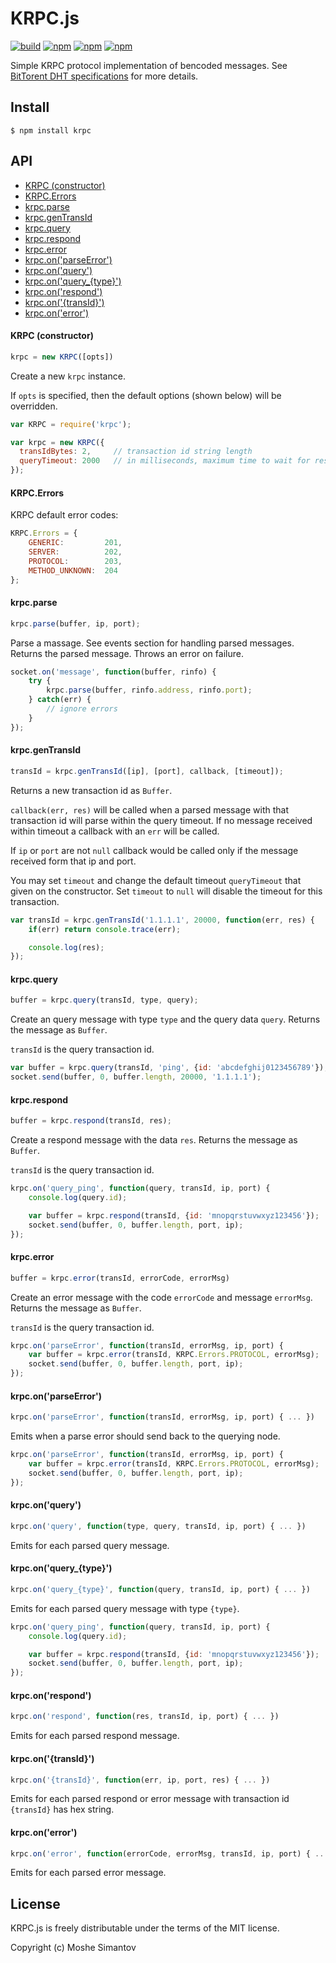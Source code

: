 # KRPC.js

[![build](https://img.shields.io/travis/DevelopmentIL/krpc.svg)](https://travis-ci.org/DevelopmentIL/krpc)
[![npm](https://img.shields.io/npm/v/krpc.svg)](https://npmjs.org/package/krpc)
[![npm](https://img.shields.io/npm/dm/krpc.svg)](https://npmjs.org/package/krpc)
[![npm](https://img.shields.io/npm/l/krpc.svg)](https://github.com/DevelopmentIL/krpc/blob/master/LICENSE)

Simple KRPC protocol implementation of bencoded messages.
See [BitTorent DHT specifications](http://www.bittorrent.org/beps/bep_0005.html) for more details.


## Install

	$ npm install krpc



## API
  * [KRPC (constructor)](#krpc-constructor)
  * [KRPC.Errors](#krpcerrors)
  * [krpc.parse](#krpcparse)
  * [krpc.genTransId](#krpcgentransid)
  * [krpc.query](#krpcquery)
  * [krpc.respond](#krpcrespond)
  * [krpc.error](#krpcerror)
  * [krpc.on('parseError')](#krpconparseerror)
  * [krpc.on('query')](#krpconquery)
  * [krpc.on('query_{type}')](#krpconquery_type)
  * [krpc.on('respond')](#krpconrespond)
  * [krpc.on('{transId}')](#krpcontransid)
  * [krpc.on('error')](#krpconerror)


#### KRPC (constructor)

``` js
krpc = new KRPC([opts])
```

Create a new `krpc` instance.

If `opts` is specified, then the default options (shown below) will be overridden.

``` js
var KRPC = require('krpc');

var krpc = new KRPC({
  transIdBytes: 2,     // transaction id string length
  queryTimeout: 2000   // in milliseconds, maximum time to wait for response
});
```


#### KRPC.Errors

KRPC default error codes:

``` js
KRPC.Errors = {
	GENERIC:         201,
	SERVER:          202,
	PROTOCOL:        203,
	METHOD_UNKNOWN:  204
};
```


#### krpc.parse

``` js
krpc.parse(buffer, ip, port);
```

Parse a massage. See events section for handling parsed messages.
Returns the parsed message. Throws an error on failure.

``` js
socket.on('message', function(buffer, rinfo) {
	try {
		krpc.parse(buffer, rinfo.address, rinfo.port);
	} catch(err) {
		// ignore errors
	}
});
```


#### krpc.genTransId

``` js
transId = krpc.genTransId([ip], [port], callback, [timeout]);
```

Returns a new transaction id as `Buffer`.

`callback(err, res)` will be called when a parsed message with that transaction 
id will parse within the query timeout. If no message received within timeout 
a callback with an `err` will be called.

If `ip` or `port` are not `null` callback would be called only if the message 
received form that ip and port.

You may set `timeout` and change the default timeout `queryTimeout` that given 
on the constructor. Set `timeout` to `null` will disable the timeout for this 
transaction.

``` js
var transId = krpc.genTransId('1.1.1.1', 20000, function(err, res) {
	if(err) return console.trace(err);

	console.log(res);
});
```


#### krpc.query
``` js
buffer = krpc.query(transId, type, query);
```

Create an query message with type `type` and the query data `query`. Returns the
message as `Buffer`.

`transId` is the query transaction id.

``` js
var buffer = krpc.query(transId, 'ping', {id: 'abcdefghij0123456789'});
socket.send(buffer, 0, buffer.length, 20000, '1.1.1.1');
```


#### krpc.respond

``` js
buffer = krpc.respond(transId, res);
```

Create a respond message with the data `res`. Returns the
message as `Buffer`.

`transId` is the query transaction id.

``` js
krpc.on('query_ping', function(query, transId, ip, port) {
	console.log(query.id);

	var buffer = krpc.respond(transId, {id: 'mnopqrstuvwxyz123456'});
	socket.send(buffer, 0, buffer.length, port, ip);
});
```


#### krpc.error

``` js
buffer = krpc.error(transId, errorCode, errorMsg)
```

Create an error message with the code `errorCode` and message `errorMsg`. Returns the
message as `Buffer`.

`transId` is the query transaction id.

``` js
krpc.on('parseError', function(transId, errorMsg, ip, port) {
	var buffer = krpc.error(transId, KRPC.Errors.PROTOCOL, errorMsg);
	socket.send(buffer, 0, buffer.length, port, ip);
});
```


#### krpc.on('parseError')

``` js
krpc.on('parseError', function(transId, errorMsg, ip, port) { ... })
```

Emits when a parse error should send back to the querying node.

``` js
krpc.on('parseError', function(transId, errorMsg, ip, port) {
	var buffer = krpc.error(transId, KRPC.Errors.PROTOCOL, errorMsg);
	socket.send(buffer, 0, buffer.length, port, ip);
});
```


#### krpc.on('query')

``` js
krpc.on('query', function(type, query, transId, ip, port) { ... })
```

Emits for each parsed query message.


#### krpc.on('query_{type}')

``` js
krpc.on('query_{type}', function(query, transId, ip, port) { ... })
```

Emits for each parsed query message with type `{type}`.

``` js
krpc.on('query_ping', function(query, transId, ip, port) {
	console.log(query.id);

	var buffer = krpc.respond(transId, {id: 'mnopqrstuvwxyz123456'});
	socket.send(buffer, 0, buffer.length, port, ip);
});
```


#### krpc.on('respond')

``` js
krpc.on('respond', function(res, transId, ip, port) { ... })
```

Emits for each parsed respond message.


#### krpc.on('{transId}')

``` js
krpc.on('{transId}', function(err, ip, port, res) { ... })
```

Emits for each parsed respond or error message with transaction id `{transId}` has hex string.


#### krpc.on('error')

``` js
krpc.on('error', function(errorCode, errorMsg, transId, ip, port) { ... })
```

Emits for each parsed error message.




## License

KRPC.js is freely distributable under the terms of the MIT license.

Copyright (c) Moshe Simantov